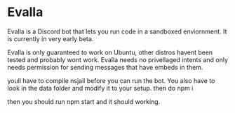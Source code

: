 # Evalla

Evalla is a Discord bot that lets you run code in a sandboxed enviornment. It is currently in very early beta.

Evalla is only guaranteed to work on Ubuntu, other distros havent been tested and probably wont work. Evalla needs no privellaged intents and only needs permission for sending messages that have embeds in them.

youll have to compile nsjail before you can run the bot. You also have to look in the data folder and modify it to your setup. then do npm i

then you should run npm start and it should working.

